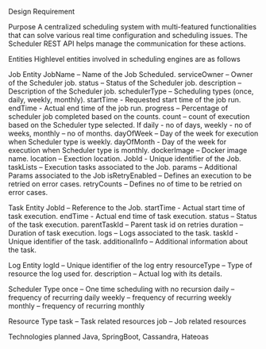 Design Requirement              

Purpose
	A centralized scheduling system with multi-featured functionalities that can solve various real time configuration and scheduling issues.  The Scheduler REST API helps manage the communication for these actions. 
	
Entities
	Highlevel entities involved in scheduling engines are as follows

Job Entity
JobName – Name of the Job Scheduled.
serviceOwner – Owner of the Scheduler job.
status – Status of the Scheduler job.
description – Description of the Scheduler job.
schedulerType – Scheduling types (once, daily, weekly, monthly).
startTime - Requested start time of the job run.
endTime - Actual end time of the job run.
progress – Percentage of scheduler job completed based on the counts.
count – count of execution based on the Scheduler type selected.
             If daily - no of days, weekly - no of weeks, monthly – no of months.
dayOfWeek – Day of the week for execution when Scheduler type is weekly.
dayOfMonth - Day of the week for execution when Scheduler type is monthly.
dockerImage – Docker image name.
location – Exection location. 
JobId - Unique identifier of the Job.
taskLists – Execution tasks associated to the Job.
params – Additional Params associated to the Job 
isRetryEnabled – Defines an execution to be retried on error cases.
retryCounts – Defines no of time to be retried on error cases.

Task Entity
JobId – Reference to the Job.
startTime -  Actual start time of task execution.
endTime -  Actual end time of task execution.
status – Status of the task execution.
parentTaskId – Parent task id on retries
duration – Duration of task execution.
logs – Logs associated to the task.
taskId - Unique identifier of the task.
additionalInfo – Additional information about the task.



Log Entity
logId – Unique identifier of the log entry
resourceType – Type of resource the log used for.
description – Actual log with its details.

Scheduler Type
once – One time scheduling with no recursion
daily – frequency of recurring daily
weekly – frequency of recurring weekly
monthly – frequency of recurring monthly

Resource Type
task – Task related resources
job – Job related resources


Technologies planned 
	Java, SpringBoot, Cassandra, Hateoas